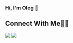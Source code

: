 ### Hi, I'm Oleg 👋

## Connect With Me👋🏼

<p align="left">  
<a href="https://www.linkedin.com/in/oleg-solonko-373708142/" target="blank"><img src="https://img.icons8.com/color/35/000000/linkedin.png"/></a>
<a href="https://www.instagram.com/solonko.oleg/" target="blank"><img src="https://img.icons8.com/fluency/35/000000/instagram-new.png"/></a>
</p>
